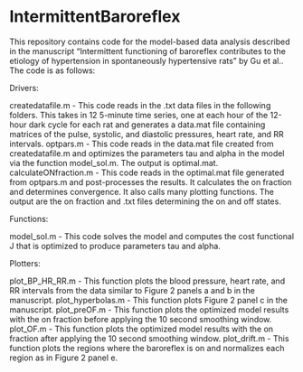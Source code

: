# IntermittentBaroreflex
This repository contains code for the model-based data analysis described in the manuscript “Intermittent functioning of baroreflex contributes to the etiology of hypertension in spontaneously hypertensive rats” by Gu et al.. The code is as follows: 

Drivers: 

createdatafile.m - This code reads in the .txt data files in the following folders. This takes in 12 5-minute time series, one at each hour of the 12-hour dark cycle for each rat and generates a data.mat file containing matrices of the pulse, systolic, and diastolic pressures, heart rate, and RR intervals. 
optpars.m - This code reads in the data.mat file created from createdatafile.m and optimizes the parameters tau and alpha in the model via the function model_sol.m. The output is optimal.mat.
calculateONfraction.m - This code reads in the optimal.mat file generated from optpars.m and post-processes the results. It calculates the on fraction and determines convergence. It also calls many plotting functions. The output are the on fraction and .txt files determining the on and off states. 

Functions: 

model_sol.m - This code solves the model and computes the cost functional J that is optimized to produce parameters tau and alpha. 

Plotters: 

plot_BP_HR_RR.m - This function plots the blood pressure, heart rate, and RR intervals from the data similar to Figure 2 panels a and b in the manuscript. 
plot_hyperbolas.m - This function plots Figure 2 panel c in the manuscript.
plot_preOF.m - This function plots the optimized model results with the on fraction before applying the 10 second smoothing window. 
plot_OF.m - This function plots the optimized model results with the on fraction after applying the 10 second smoothing window. 
plot_drift.m - This function plots the regions where the baroreflex is on and normalizes each region as in Figure 2 panel e. 

